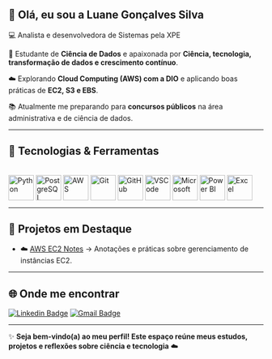 ## 👋 Olá, eu sou a Luane Gonçalves Silva

💻 Analista e desenvolvedora de Sistemas pela XPE

🎯 Estudante de **Ciência de Dados** e apaixonada por **Ciência, tecnologia, transformação de dados e crescimento contínuo**.  

☁️ Explorando **Cloud Computing (AWS) com a DIO** e aplicando boas práticas de **EC2, S3 e EBS**.  

📚 Atualmente me preparando para **concursos públicos** na área administrativa e de ciência de dados.  

---

## 🚀 Tecnologias & Ferramentas

<div style="display: inline_block"><br>
  <img align="center" alt="Python" height="50" width="50" 
       src="https://cdn.jsdelivr.net/gh/devicons/devicon/icons/python/python-original.svg">
  <img align="center" alt="PostgreSQL" height="50" width="50" 
       src="https://cdn.jsdelivr.net/gh/devicons/devicon/icons/postgresql/postgresql-original.svg">
  <img align="center" alt="AWS" height="50" width="50" 
       src="https://cdn.jsdelivr.net/gh/devicons/devicon/icons/amazonwebservices/amazonwebservices-original.svg">
  <img align="center" alt="Git" height="50" width="50" 
       src="https://cdn.jsdelivr.net/gh/devicons/devicon/icons/git/git-original.svg">
  <img align="center" alt="GitHub" height="50" width="50" 
       src="https://cdn.jsdelivr.net/gh/devicons/devicon/icons/github/github-original.svg">
  <img align="center" alt="VSCode" height="50" width="50" 
       src="https://cdn.jsdelivr.net/gh/devicons/devicon/icons/vscode/vscode-original.svg">
  <img align="center" alt="Microsoft" height="50" width="50" 
       src="https://img.icons8.com/color/48/000000/microsoft.png">
  <img align="center" alt="Power BI" height="50" width="50" 
       src="https://img.icons8.com/color/48/000000/power-bi.png">
  <img align="center" alt="Excel" height="50" width="50" 
       src="https://img.icons8.com/color/48/000000/microsoft-excel-2019--v1.png">
</div>

---

## 📌 Projetos em Destaque
- ☁️ [AWS EC2 Notes](https://github.com/SEU-USUARIO/aws-ec2-notes](https://github.com/Luasgl/CodeGirls-2025/blob/main/desafios/modulo1/README_EC2.md](https://github.com/Luasgl/CodeGirls-2025/blob/main/desafios/modulo1/README_EC2.md))](https://github.com/Luasgl/CodeGirls-2025/blob/main/desafios/modulo1/README_EC2.md)) → Anotações e práticas sobre gerenciamento de instâncias EC2.  

---

## 🌐 Onde me encontrar
[![Linkedin Badge](https://img.shields.io/badge/-Luane%20Gonçalves-blue?style=flat-square&logo=Linkedin&logoColor=white&link=https://www.linkedin.com/in/luasgl)](https://www.linkedin.com/in/luasgl)
[![Gmail Badge](https://img.shields.io/badge/-luanegoncalves.s@gmail.com-c14438?style=flat-square&logo=Gmail&logoColor=white&link=mailto:luanegoncalves.s@gmail.com)](mailto:luanegoncalves.s@gmail.com)

---

✨ **Seja bem-vindo(a) ao meu perfil! Este espaço reúne meus estudos, projetos e reflexões sobre ciência e tecnologia** ☁️
